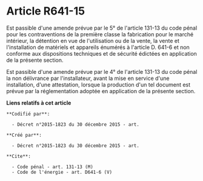 # Article R641-15

Est passible d'une amende prévue par le 5° de l'article 131-13 du code pénal pour les contraventions de la première classe la
fabrication pour le marché intérieur, la détention en vue de l'utilisation ou de la vente, la vente et l'installation de
matériels et appareils énumérés à l'article D. 641-6 et non conforme aux dispositions techniques et de sécurité édictées en
application de la présente section. 

Est passible d'une amende prévue par le 4° de l'article 131-13 du code pénal la non délivrance par l'installateur, avant la
mise en service d'une installation, d'une attestation, lorsque la production d'un tel document est prévue par la
réglementation adoptée en application de la présente section.

**Liens relatifs à cet article**

	**Codifié par**:

	  - Décret n°2015-1823 du 30 décembre 2015 - art.

	**Créé par**:

	  - Décret n°2015-1823 du 30 décembre 2015 - art.

	**Cite**:

	  - Code pénal - art. 131-13 (M)
	  - Code de l'énergie - art. D641-6 (V)
